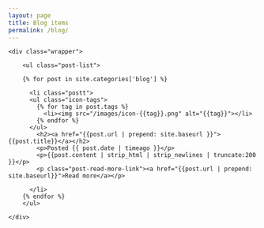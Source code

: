 ```yaml
---
layout: page
title: Blog items
permalink: /blog/
---
```


<section class="site-section">

    <div class="wrapper">

        <ul class="post-list">
        
        {% for post in site.categories['blog'] %}
          
          <li class="postt">
          <ul class="icon-tags">
            {% for tag in post.tags %}
              <li><img src="/images/icon-{{tag}}.png" alt="{{tag}}"></li>
            {% endfor %}
          </ul>
            <h2><a href="{{post.url | prepend: site.baseurl }}">{{post.title}}</a></h2>
            <p>Posted {{ post.date | timeago }}</p>
            <p>{{post.content | strip_html | strip_newlines | truncate:200 }}</p>
            <p class="post-read-more-link"><a href="{{post.url | prepend: site.baseurl}}">Read more</a></p>

          </li>
        {% endfor %}
        </ul>
      
    </div>
    
  </section>